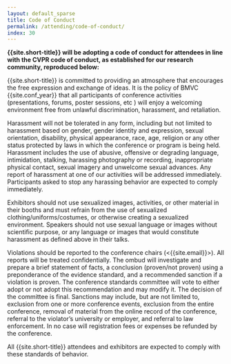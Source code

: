 ```yaml
---
layout: default_sparse
title: Code of Conduct
permalink: /attending/code-of-conduct/
index: 30
---
```


<strong>{{site.short-title}} will be adopting a code of conduct for attendees in line with the CVPR code of conduct, as established for our research community, reproduced below:</strong>

{{site.short-title}} is committed to providing an atmosphere that encourages the free expression and exchange of ideas. It is the policy of BMVC {{site.conf_year}} that all participants of conference activities (presentations, forums, poster sessions, etc ) will enjoy a welcoming environment free from unlawful discrimination, harassment, and retaliation.

Harassment will not be tolerated in any form, including but not limited to harassment based on gender, gender identity and expression, sexual orientation, disability, physical appearance, race, age, religion or any other status protected by laws in which the conference or program is being held. Harassment includes the use of abusive, offensive or degrading language, intimidation, stalking, harassing photography or recording, inappropriate physical contact, sexual imagery and unwelcome sexual advances. Any report of harassment at one of our activities will be addressed immediately. Participants asked to stop any harassing behavior are expected to comply immediately.

Exhibitors should not use sexualized images, activities, or other material in their booths and must refrain from the use of sexualized clothing/uniforms/costumes, or otherwise creating a sexualized environment. Speakers should not use sexual language or images without scientific purpose, or any language or images that would constitute harassment as defined above in their talks.

Violations should be reported to the conference chairs (<{{site.email}}>). All reports will be treated confidentially. The ombud will investigate and prepare a brief statement of facts, a conclusion (proven/not proven) using a preponderance of the evidence standard, and a recommended sanction if a violation is proven. The conference standards committee will vote to either adopt or not adopt this recommendation and may modify it. The decision of the committee is final. Sanctions may include, but are not limited to, exclusion from one or more conference events, exclusion from the entire conference, removal of material from the online record of the conference, referral to the violator’s university or employer, and referral to law enforcement. In no case will registration fees or expenses be refunded by the conference.

All {{site.short-title}} attendees and exhibitors are expected to comply with these standards of behavior.

